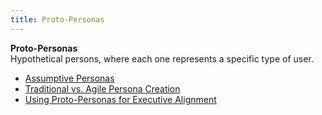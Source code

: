 ```yaml
---
title: Proto-Personas
---
```

**Proto-Personas**  
Hypothetical persons, where each one represents a specific type of user.
*   [Assumptive Personas](http://www.90percentofeverything.com/2013/04/28/assumptive-personas/)  
*   [Traditional vs. Agile Persona Creation](http://oddpov.com/traditional-vs-agile-persona-creation/)  
*   [Using Proto-Personas for Executive Alignment](http://uxmag.com/articles/using-proto-personas-for-executive-alignment)  
